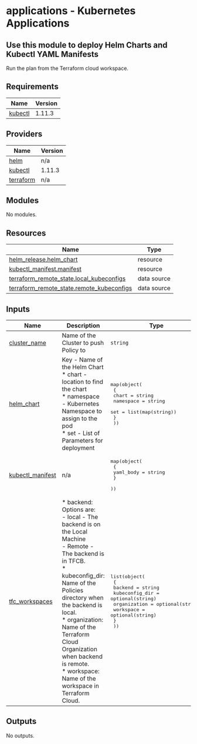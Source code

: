 # applications - Kubernetes Applications

## Use this module to deploy Helm Charts and Kubectl YAML Manifests

Run the plan from the Terraform cloud workspace.

<!-- BEGINNING OF PRE-COMMIT-TERRAFORM DOCS HOOK -->
## Requirements

| Name | Version |
|------|---------|
| <a name="requirement_kubectl"></a> [kubectl](#requirement\_kubectl) | 1.11.3 |

## Providers

| Name | Version |
|------|---------|
| <a name="provider_helm"></a> [helm](#provider\_helm) | n/a |
| <a name="provider_kubectl"></a> [kubectl](#provider\_kubectl) | 1.11.3 |
| <a name="provider_terraform"></a> [terraform](#provider\_terraform) | n/a |

## Modules

No modules.

## Resources

| Name | Type |
|------|------|
| [helm_release.helm_chart](https://registry.terraform.io/providers/hashicorp/helm/latest/docs/resources/release) | resource |
| [kubectl_manifest.manifest](https://registry.terraform.io/providers/gavinbunney/kubectl/1.11.3/docs/resources/manifest) | resource |
| [terraform_remote_state.local_kubeconfigs](https://registry.terraform.io/providers/hashicorp/terraform/latest/docs/data-sources/remote_state) | data source |
| [terraform_remote_state.remote_kubeconfigs](https://registry.terraform.io/providers/hashicorp/terraform/latest/docs/data-sources/remote_state) | data source |

## Inputs

| Name | Description | Type | Default | Required |
|------|-------------|------|---------|:--------:|
| <a name="input_cluster_name"></a> [cluster\_name](#input\_cluster\_name) | Name of the Cluster to push Policy to | `string` | n/a | yes |
| <a name="input_helm_chart"></a> [helm\_chart](#input\_helm\_chart) | Key - Name of the Helm Chart<br>* chart - location to find the chart<br>* namespace - Kubernetes Namespace to assign to the pod<br>* set - List of Parameters for deployment | <pre>map(object(<br>    {<br>      chart     = string<br>      namespace = string<br>      set       = list(map(string))<br>    }<br>  ))</pre> | n/a | yes |
| <a name="input_kubectl_manifest"></a> [kubectl\_manifest](#input\_kubectl\_manifest) | n/a | <pre>map(object(<br>    {<br>      yaml_body = string<br>    }<br>  ))</pre> | n/a | yes |
| <a name="input_tfc_workspaces"></a> [tfc\_workspaces](#input\_tfc\_workspaces) | * backend: Options are:<br>  - local - The backend is on the Local Machine<br>  - Remote - The backend is in TFCB.<br>* kubeconfig\_dir: Name of the Policies directory when the backend is local.<br>* organization: Name of the Terraform Cloud Organization when backend is remote.<br>* workspace: Name of the workspace in Terraform Cloud. | <pre>list(object(<br>    {<br>      backend        = string<br>      kubeconfig_dir = optional(string)<br>      organization   = optional(string)<br>      workspace      = optional(string)<br>    }<br>  ))</pre> | <pre>[<br>  {<br>    "backend": "remote",<br>    "kubeconfig_dir": "../kubeconfigs/",<br>    "organization": "default",<br>    "workspace": "kubeconfigs"<br>  }<br>]</pre> | no |

## Outputs

No outputs.
<!-- END OF PRE-COMMIT-TERRAFORM DOCS HOOK -->
